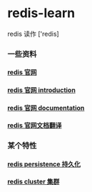 # redis-learn
redis 读作 ['redis] 
### 一些资料

#### [redis 官网 ](https://redis.io/)
#### [redis 官网 introduction  ](https://redis.io/topics/introduction)
#### [redis 官网 documentation](https://redis.io/documentation)

#### [redis 官网文档翻译](http://redisdoc.com/)
### 某个特性 
#### [redis persistence 持久化](https://github.com/ZH379411584/redis-learn/blob/master/Persistence.md)
#### [redis cluster 集群](https://github.com/ZH379411584/redis-learn/blob/master/Cluster.md)



